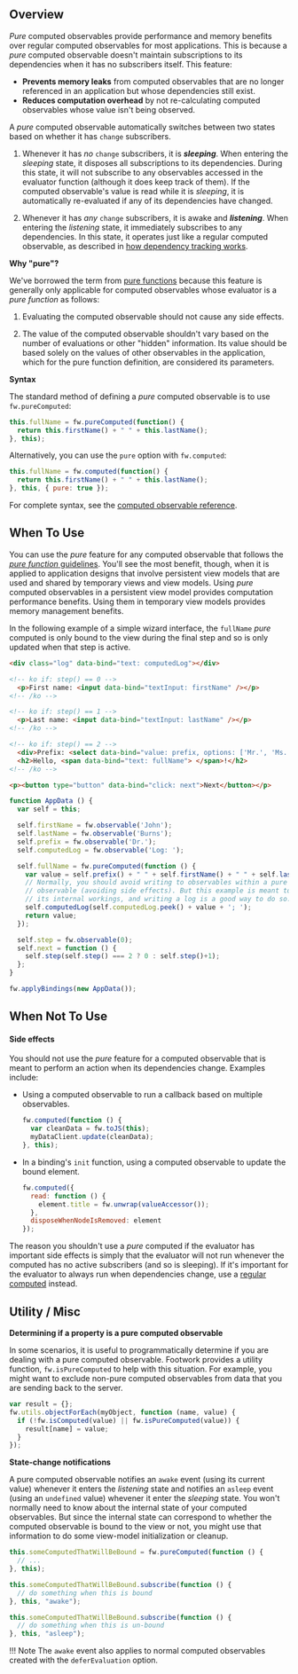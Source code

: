 ## Overview

*Pure* computed observables provide performance and memory benefits over regular computed observables for most applications. This is because a *pure* computed observable doesn't maintain subscriptions to its dependencies when it has no subscribers itself. This feature:

 * **Prevents memory leaks** from computed observables that are no longer referenced in an application but whose dependencies still exist.
 * **Reduces computation overhead** by not re-calculating computed observables whose value isn't being observed.

A *pure* computed observable automatically switches between two states based on whether it has `change` subscribers.

1. Whenever it has *no* `change` subscribers, it is ***sleeping***. When entering the *sleeping* state, it disposes all subscriptions to its dependencies. During this state, it will not subscribe to any observables accessed in the evaluator function (although it does keep track of them). If the computed observable's value is read while it is *sleeping*, it is automatically re-evaluated if any of its dependencies have changed.

1. Whenever it has *any* `change` subscribers, it is awake and ***listening***. When entering the *listening* state, it immediately subscribes to any dependencies. In this state, it operates just like a regular computed observable, as described in [how dependency tracking works](computed-dependency-tracking.md).

**Why "pure"?**

We've borrowed the term from [pure functions](http://en.wikipedia.org/wiki/Pure_function) because this feature is generally only applicable for computed observables whose evaluator is a *pure function* as follows:

1. Evaluating the computed observable should not cause any side effects.

1. The value of the computed observable shouldn't vary based on the number of evaluations or other "hidden" information. Its value should be based solely on the values of other observables in the application, which for the pure function definition, are considered its parameters.

**Syntax**

The standard method of defining a *pure* computed observable is to use `fw.pureComputed`:

```javascript
this.fullName = fw.pureComputed(function() {
  return this.firstName() + " " + this.lastName();
}, this);
```

Alternatively, you can use the `pure` option with `fw.computed`:

```javascript
this.fullName = fw.computed(function() {
  return this.firstName() + " " + this.lastName();
}, this, { pure: true });
```

For complete syntax, see the [computed observable reference](computed-reference.md).

## When To Use

You can use the *pure* feature for any computed observable that follows the [*pure function* guidelines](#overview). You'll see the most benefit, though, when it is applied to application designs that involve persistent view models that are used and shared by temporary views and view models. Using *pure* computed observables in a persistent view model provides computation performance benefits. Using them in temporary view models provides memory management benefits.

In the following example of a simple wizard interface, the `fullName` *pure* computed is only bound to the view during the final step and so is only updated when that step is active.

```html
<div class="log" data-bind="text: computedLog"></div>

<!-- ko if: step() == 0 -->
  <p>First name: <input data-bind="textInput: firstName" /></p>
<!-- /ko -->

<!-- ko if: step() == 1 -->
  <p>Last name: <input data-bind="textInput: lastName" /></p>
<!-- /ko -->

<!-- ko if: step() == 2 -->
  <div>Prefix: <select data-bind="value: prefix, options: ['Mr.', 'Ms.','Mrs.','Dr.']"></select></div>
  <h2>Hello, <span data-bind="text: fullName"> </span>!</h2>
<!-- /ko -->

<p><button type="button" data-bind="click: next">Next</button></p>
```

```javascript
function AppData () {
  var self = this;

  self.firstName = fw.observable('John');
  self.lastName = fw.observable('Burns');
  self.prefix = fw.observable('Dr.');
  self.computedLog = fw.observable('Log: ');

  self.fullName = fw.pureComputed(function () {
    var value = self.prefix() + " " + self.firstName() + " " + self.lastName();
    // Normally, you should avoid writing to observables within a pure computed
    // observable (avoiding side effects). But this example is meant to demonstrate
    // its internal workings, and writing a log is a good way to do so.
    self.computedLog(self.computedLog.peek() + value + '; ');
    return value;
  });

  self.step = fw.observable(0);
  self.next = function () {
    self.step(self.step() === 2 ? 0 : self.step()+1);
  };
}

fw.applyBindings(new AppData());
```

## When Not To Use

#### Side effects

You should not use the *pure* feature for a computed observable that is meant to perform an action when its dependencies change. Examples include:

* Using a computed observable to run a callback based on multiple observables.

    ```javascript
    fw.computed(function () {
      var cleanData = fw.toJS(this);
      myDataClient.update(cleanData);
    }, this);
    ```

* In a binding's `init` function, using a computed observable to update the bound element.

    ```javascript
    fw.computed({
      read: function () {
        element.title = fw.unwrap(valueAccessor());
      },
      disposeWhenNodeIsRemoved: element
    });
    ```

The reason you shouldn't use a *pure* computed if the evaluator has important side effects is simply that the evaluator will not run whenever the computed has no active subscribers (and so is sleeping). If it's important for the evaluator to always run when dependencies change, use a [regular computed](computedObservables.md) instead.

## Utility / Misc

**Determining if a property is a pure computed observable**

In some scenarios, it is useful to programmatically determine if you are dealing with a pure computed observable. Footwork provides a utility function, `fw.isPureComputed` to help with this situation. For example, you might want to exclude non-pure computed observables from data that you are sending back to the server.

```javascript
var result = {};
fw.utils.objectForEach(myObject, function (name, value) {
  if (!fw.isComputed(value) || fw.isPureComputed(value)) {
    result[name] = value;
  }
});
```

**State-change notifications**

A pure computed observable notifies an `awake` event (using its current value) whenever it enters the *listening* state and notifies an `asleep` event (using an `undefined` value) whevener it enter the *sleeping* state. You won't normally need to know about the internal state of your computed observables. But since the internal state can correspond to whether the computed observable is bound to the view or not, you might use that information to do some view-model initialization or cleanup.

```javascript
this.someComputedThatWillBeBound = fw.pureComputed(function () {
  // ...
}, this);

this.someComputedThatWillBeBound.subscribe(function () {
  // do something when this is bound
}, this, "awake");

this.someComputedThatWillBeBound.subscribe(function () {
  // do something when this is un-bound
}, this, "asleep");
```

!!! Note
    The `awake` event also applies to normal computed observables created with the `deferEvaluation` option.
